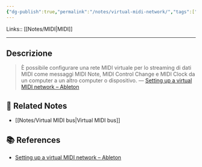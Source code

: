 ```yaml
---
{"dg-publish":true,"permalink":"/notes/virtual-midi-network/","tags":["type/note"]}
---
```


Links:: [[Notes/MIDI\|MIDI]]

---

## Descrizione

> È possibile configurare una rete MIDI virtuale per lo streaming di dati MIDI come messaggi MIDI Note, MIDI Control Change e MIDI Clock da un computer a un altro computer o dispositivo. — [Setting up a virtual MIDI network – Ableton](https://help.ableton.com/hc/en-us/articles/209071169-Setting-up-a-virtual-MIDI-network)





## 🔗 Related Notes

- [[Notes/Virtual MIDI bus\|Virtual MIDI bus]]

## 📚 References

- [Setting up a virtual MIDI network – Ableton](https://help.ableton.com/hc/en-us/articles/209071169-Setting-up-a-virtual-MIDI-network)